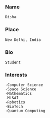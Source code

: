 ### Name

    Disha

### Place

    New Delhi, India

### Bio

    Student

### Interests

    -Computer Science
    -Space Science
    -Mathematics
    -ML&AI
    -Robotics
    -BioTech
    -Quantum Computing